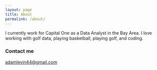 ```yaml
---
layout: page
title: About
permalink: /about/
---
```


I currently work for Capital One as a Data Analyst in the Bay Area. I love working with golf data, playing basketball, playing golf, and coding.

### Contact me

[adamlevin44@gmail.com](mailto:adamlevin44@gmail.com)
